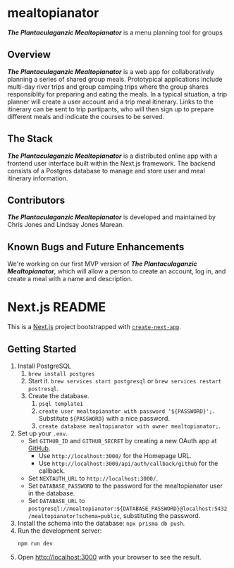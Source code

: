 # mealtopianator
***The Plantaculaganzic Mealtopianator*** is a menu planning tool for groups

## Overview
***The Plantaculaganzic Mealtopianator*** is a web app for collaboratively planning a series of shared group meals. Prototypical applications include multi-day river trips and group camping trips where the group shares responsiblity for preparing and eating the meals. In a typical situation, a trip planner will create a user account and a trip meal itinerary. Links to the itinerary can be sent to trip partipants, who will then sign up to prepare different meals and indicate the courses to be served. 

## The Stack
***The Plantaculaganzic Mealtopianator*** is a distributed online app with a frontend user interface built within the Next.js framework. The backend consists of a Postgres database to manage and store user and meal itinerary information. 

## Contributors
***The Plantaculaganzic Mealtopianator*** is developed and maintained by Chris Jones and Lindsay Jones Marean. 

## Known Bugs and Future Enhancements
We're working on our first MVP version of ***The Plantaculaganzic Mealtopianator***, which will allow a person to create an account, log in, and create a meal with a name and description.

# Next.js README

This is a [Next.js](https://nextjs.org/) project bootstrapped with [`create-next-app`](https://github.com/vercel/next.js/tree/canary/packages/create-next-app).

## Getting Started

1. Install PostgreSQL
    1. `brew install postgres`
    1. Start it. `brew services start postgresql` or `brew services restart postresql`.
    1. Create the database.
        1. `psql template1`
        1. `create user mealtopianator with password '${PASSWORD}';`. Substitute `${PASSWORD}` with a nice password.
        1. `create database mealtopianator with owner mealtopianator;`.
1. Set up your `.env`.
    - Set `GITHUB_ID` and `GITHUB_SECRET` by creating a new OAuth app at [GitHub](https://github.com/settings/developers).
        - Use `http://localhost:3000/` for the Homepage URL.
        - Use `http://localhost:3000/api/auth/callback/github` for the callback.
    - Set `NEXTAUTH_URL` to `http://localhost:3000/`.
    - Set `DATABASE_PASSWORD` to the password for the mealtopianator user in the database.
    - Set `DATABASE_URL` to `postgresql://mealtopianator:${DATABASE_PASSWORD}@localhost:5432/mealtopianator?schema=public`,
        substituting the password.
1. Install the schema into the database: `npx prisma db push`.
1. Run the development server:
    ```bash
    npm run dev
    ```
1. Open [http://localhost:3000](http://localhost:3000) with your browser to see the result.
